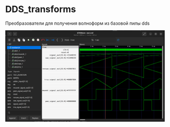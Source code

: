# DDS_transforms

Преобразователи для получения волноформ из базовой пилы dds

![dds](https://github.com/VitaSound/hdl-modules/blob/main/dds_transform/test.png?raw=true)
